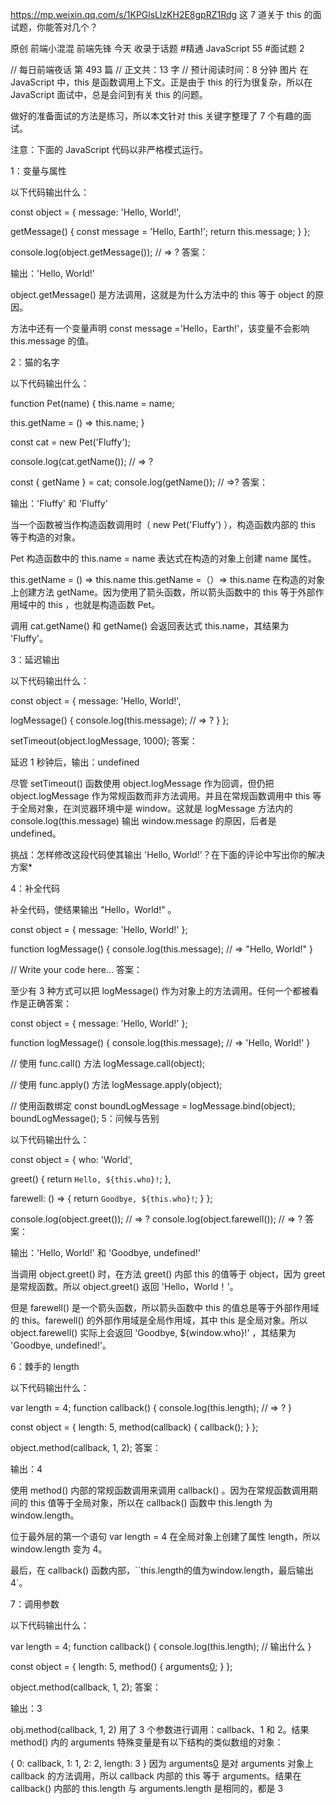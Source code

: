 https://mp.weixin.qq.com/s/1KPGlsLlzKH2E8gpRZ1Rdg
这 7 道关于 this 的面试题，你能答对几个？

原创 前端小混混 前端先锋 今天
收录于话题 #精通 JavaScript 55 #面试题 2

// 每日前端夜话 第 493 篇
// 正文共：13 字
// 预计阅读时间：8 分钟
图片
在 JavaScript 中，this 是函数调用上下文。正是由于 this 的行为很复杂，所以在 JavaScript 面试中，总是会问到有关 this 的问题。

做好的准备面试的方法是练习，所以本文针对 this 关键字整理了 7 个有趣的面试。

注意：下面的 JavaScript 代码以非严格模式运行。

1：变量与属性

以下代码输出什么：

const object = {
message: 'Hello, World!',

getMessage() {
const message = 'Hello, Earth!';
return this.message;
}
};

console.log(object.getMessage()); // => ?
答案：

输出：'Hello, World!'

object.getMessage() 是方法调用，这就是为什么方法中的 this 等于 object 的原因。

方法中还有一个变量声明 const message ='Hello，Earth!'，该变量不会影响 this.message 的值。

2：猫的名字

以下代码输出什么：

function Pet(name) {
this.name = name;

this.getName = () => this.name;
}

const cat = new Pet('Fluffy');

console.log(cat.getName()); // => ?

const { getName } = cat;
console.log(getName()); // =>?
答案：

输出：'Fluffy' 和 'Fluffy'

当一个函数被当作构造函数调用时（ new Pet('Fluffy') ），构造函数内部的 this 等于构造的对象。

Pet 构造函数中的 this.name = name 表达式在构造的对象上创建 name 属性。

this.getName = () => this.name this.getName =（）=> this.name 在构造的对象上创建方法 getName。因为使用了箭头函数，所以箭头函数中的 this 等于外部作用域中的 this ，也就是构造函数 Pet。

调用 cat.getName() 和 getName() 会返回表达式 this.name，其结果为 'Fluffy'。

3：延迟输出

以下代码输出什么：

const object = {
message: 'Hello, World!',

logMessage() {
console.log(this.message); // => ?
}
};

setTimeout(object.logMessage, 1000);
答案：

延迟 1 秒钟后，输出：undefined

尽管 setTimeout() 函数使用 object.logMessage 作为回调，但仍把 object.logMessage 作为常规函数而非方法调用。并且在常规函数调用中 this 等于全局对象，在浏览器环境中是 window。这就是 logMessage 方法内的 console.log(this.message) 输出 window.message 的原因，后者是 undefined。

挑战：怎样修改这段代码使其输出 'Hello, World!'？在下面的评论中写出你的解决方案\*

4：补全代码

补全代码，使结果输出 "Hello，World!" 。

const object = {
message: 'Hello, World!'
};

function logMessage() {
console.log(this.message); // => "Hello, World!"
}

// Write your code here...
答案：

至少有 3 种方式可以把 logMessage() 作为对象上的方法调用。任何一个都被看作是正确答案：

const object = {
message: 'Hello, World!'
};

function logMessage() {
console.log(this.message); // => 'Hello, World!'
}

// 使用 func.call() 方法
logMessage.call(object);

// 使用 func.apply() 方法
logMessage.apply(object);

// 使用函数绑定
const boundLogMessage = logMessage.bind(object);
boundLogMessage();
5：问候与告别

以下代码输出什么：

const object = {
who: 'World',

greet() {
return `Hello, ${this.who}!`;
},

farewell: () => {
return `Goodbye, ${this.who}!`;
}
};

console.log(object.greet()); // => ?
console.log(object.farewell()); // => ?
答案：

输出：'Hello, World!' 和 'Goodbye, undefined!'

当调用 object.greet() 时，在方法 greet() 内部 this 的值等于 object，因为 greet 是常规函数。所以 object.greet() 返回 'Hello，World！'。

但是 farewell() 是一个箭头函数，所以箭头函数中 this 的值总是等于外部作用域的 this。farewell() 的外部作用域是全局作用域，其中 this 是全局对象。所以 object.farewell() 实际上会返回 'Goodbye, ${window.who}!' ，其结果为 'Goodbye, undefined!'。

6：棘手的 length

以下代码输出什么：

var length = 4;
function callback() {
console.log(this.length); // => ?
}

const object = {
length: 5,
method(callback) {
callback();
}
};

object.method(callback, 1, 2);
答案：

输出：4

使用 method() 内部的常规函数调用来调用 callback() 。因为在常规函数调用期间的 this 值等于全局对象，所以在 callback() 函数中 this.length 为 window.length。

位于最外层的第一个语句 var length = 4 在全局对象上创建了属性 length，所以 window.length 变为 4。

最后，在 callback() 函数内部，``this.length的值为window.length，最后输出4`。

7：调用参数

以下代码输出什么：

var length = 4;
function callback() {
console.log(this.length); // 输出什么
}

const object = {
length: 5,
method() {
arguments[0]();
}
};

object.method(callback, 1, 2);
答案：

输出：3

obj.method(callback, 1, 2) 用了 3 个参数进行调用：callback、1 和 2。结果 method() 内的 arguments 特殊变量是有以下结构的类似数组的对象：

{
0: callback,
1: 1,
2: 2,
length: 3
}
因为 arguments[0]() 是对 arguments 对象上 callback 的方法调用，所以 callback 内部的 this 等于 arguments。结果在 callback() 内部的 this.length 与 arguments.length 是相同的，都是 3
